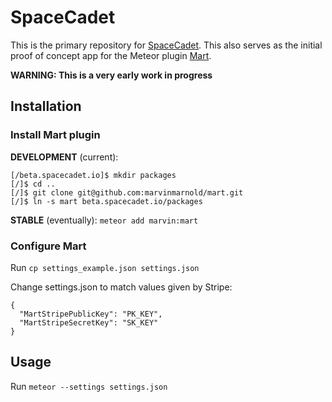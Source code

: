 SpaceCadet
==========

This is the primary repository for [SpaceCadet](https://spacecadet.io). This also serves as the initial proof of concept app for the Meteor plugin [Mart](https://github.com/marvinmarnold/meteor-mart).

**WARNING: This is a very early work in progress**

Installation
------------

### Install Mart plugin

**DEVELOPMENT** (current):

```
[/beta.spacecadet.io]$ mkdir packages
[/]$ cd ..
[/]$ git clone git@github.com:marvinmarnold/mart.git
[/]$ ln -s mart beta.spacecadet.io/packages
```

**STABLE** (eventually): `meteor add marvin:mart`

### Configure Mart

Run `cp settings_example.json settings.json`

Change settings.json to match values given by Stripe:

```
{
  "MartStripePublicKey": "PK_KEY",
  "MartStripeSecretKey": "SK_KEY"
}
```

Usage
-----

Run `meteor --settings settings.json`
